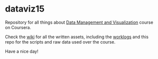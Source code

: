 # dataviz15

Repository for all things about [Data Management and Visualization][dmv] course on Coursera.

Check the [wiki] for all the written assets, including the [worklogs] and this repo for the scripts and raw data used over the course.

Have a nice day!

[wiki]: https://github.com/jsanz/dataviz15/wiki
[dmv]: https://www.coursera.org/learn/data-visualization
[worklogs]: https://github.com/jsanz/dataviz15/wiki/worklogs